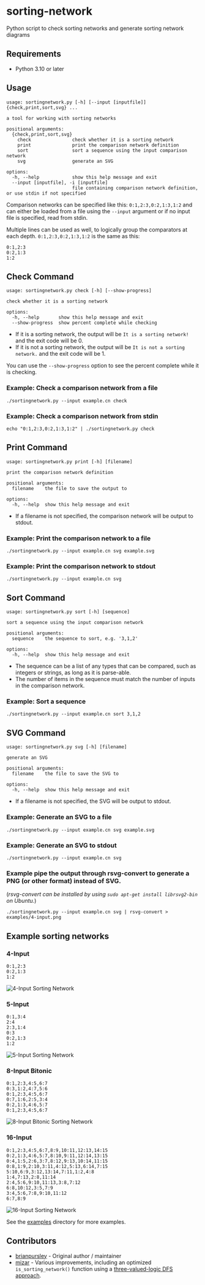 # sorting-network
Python script to check sorting networks and generate sorting network diagrams

## Requirements

* Python 3.10 or later

## Usage

```text
usage: sortingnetwork.py [-h] [--input [inputfile]] {check,print,sort,svg} ...

a tool for working with sorting networks

positional arguments:
  {check,print,sort,svg}
    check               check whether it is a sorting network
    print               print the comparison network definition
    sort                sort a sequence using the input comparison network
    svg                 generate an SVG

options:
  -h, --help            show this help message and exit
  --input [inputfile], -i [inputfile]
                        file containing comparison network definition, or use stdin if not specified
```

Comparison networks can be specified like this: `0:1,2:3,0:2,1:3,1:2` and can either be loaded from a file using the `--input` argument or if no input file is specified, read from stdin.

Multiple lines can be used as well, to logically group the comparators at each depth. `0:1,2:3,0:2,1:3,1:2` is the same as this:
```text
0:1,2:3
0:2,1:3
1:2
```

## Check Command
```text
usage: sortingnetwork.py check [-h] [--show-progress]

check whether it is a sorting network

options:
  -h, --help       show this help message and exit
  --show-progress  show percent complete while checking
```

* If it is a sorting network, the output will be `It is a sorting network!` and the exit code will be 0.   
* If it is not a sorting network, the output will be `It is not a sorting network.` and the exit code will be 1.

You can use the `--show-progress` option to see the percent complete while it is checking.

### Example: Check a comparison network from a file
```shell
./sortingnetwork.py --input example.cn check
```

### Example: Check a comparison network from stdin
```shell
echo "0:1,2:3,0:2,1:3,1:2" | ./sortingnetwork.py check
```

## Print Command
```text
usage: sortingnetwork.py print [-h] [filename]

print the comparison network definition

positional arguments:
  filename    the file to save the output to

options:
  -h, --help  show this help message and exit
```    

* If a filename is not specified, the comparison network will be output to stdout.

### Example: Print the comparison network to a file
```shell
./sortingnetwork.py --input example.cn svg example.svg
```

### Example: Print the comparison network to stdout
```shell
./sortingnetwork.py --input example.cn svg
```

## Sort Command
```text
usage: sortingnetwork.py sort [-h] [sequence]

sort a sequence using the input comparison network

positional arguments:
  sequence    the sequence to sort, e.g. '3,1,2'

options:
  -h, --help  show this help message and exit
```

* The sequence can be a list of any types that can be compared, such as integers or strings, as long as it is parse-able.
* The number of items in the sequence must match the number of inputs in the comparison network.

### Example: Sort a sequence
```shell
./sortingnetwork.py --input example.cn sort 3,1,2
```

## SVG Command
```text
usage: sortingnetwork.py svg [-h] [filename]

generate an SVG

positional arguments:
  filename    the file to save the SVG to

options:
  -h, --help  show this help message and exit
```

* If a filename is not specified, the SVG will be output to stdout.

### Example: Generate an SVG to a file
```shell
./sortingnetwork.py --input example.cn svg example.svg
```

### Example: Generate an SVG to stdout
```shell
./sortingnetwork.py --input example.cn svg
```

### Example pipe the output through rsvg-convert to generate a PNG (or other format) instead of SVG.
(*rsvg-convert can be installed by using `sudo apt-get install librsvg2-bin` on Ubuntu.*)

```shell    
./sortingnetwork.py --input example.cn svg | rsvg-convert > examples/4-input.png
```

## Example sorting networks

### 4-Input
```text
0:1,2:3
0:2,1:3
1:2
```

![4-Input Sorting Network](examples/4-input.png)

### 5-Input
```text
0:1,3:4
2:4
2:3,1:4
0:3
0:2,1:3
1:2
```

![5-Input Sorting Network](examples/5-input.png)

### 8-Input Bitonic
```text
0:1,2:3,4:5,6:7
0:3,1:2,4:7,5:6
0:1,2:3,4:5,6:7
0:7,1:6,2:5,3:4
0:2,1:3,4:6,5:7
0:1,2:3,4:5,6:7
```
![8-Input Bitonic Sorting Network](examples/8-input-bitonic.png)

### 16-Input
```text
0:1,2:3,4:5,6:7,8:9,10:11,12:13,14:15
0:2,1:3,4:6,5:7,8:10,9:11,12:14,13:15
0:4,1:5,2:6,3:7,8:12,9:13,10:14,11:15
0:8,1:9,2:10,3:11,4:12,5:13,6:14,7:15
5:10,6:9,3:12,13:14,7:11,1:2,4:8
1:4,7:13,2:8,11:14
2:4,5:6,9:10,11:13,3:8,7:12
6:8,10:12,3:5,7:9
3:4,5:6,7:8,9:10,11:12
6:7,8:9
```

![16-Input Sorting Network](examples/16-input.png)

See the [examples](examples) directory for more examples.

## Contributors

* [brianpursley](https://github.com/brianpursley) - Original author / maintainer
* [mizar](https://github.com/mizar) - Various improvements, including an optimized `is_sorting_network()` function using a [three-valued-logic DFS approach](https://github.com/brianpursley/sorting-network/pull/9).
